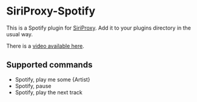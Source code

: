 # SiriProxy-Spotify

This is a Spotify plugin for [SiriProxy](https://github.com/plamoni/SiriProxy). Add it to your plugins directory in the usual way.

There is a [video available here](http://www.youtube.com/watch?v=C8Jdz157Shw).

## Supported commands

- Spotify, play me some {Artist}
- Spotify, pause
- Spotify, play the next track